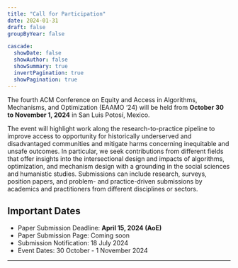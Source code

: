 ```yaml
---
title: "Call for Participation"
date: 2024-01-31
draft: false
groupByYear: false

cascade:
  showDate: false
  showAuthor: false
  showSummary: true
  invertPagination: true
  showPagination: true
---
```


The fourth ACM Conference on Equity and Access in Algorithms, Mechanisms, and Optimization (EAAMO ‘24) will be held from **October 30 to November 1, 2024** in San Luis Potosí, Mexico.

The event will highlight work along the research-to-practice pipeline to improve access to opportunity for historically underserved and disadvantaged communities and mitigate harms concerning inequitable and unsafe outcomes. In particular, we seek contributions from different fields that offer insights into the intersectional design and impacts of algorithms, optimization, and mechanism design with a grounding in the social sciences and humanistic studies. Submissions can include research, surveys, position papers, and problem- and practice-driven submissions by academics and practitioners from different disciplines or sectors.


## Important Dates
- Paper Submission Deadline: **April 15, 2024 (AoE)**
- Paper Submission Page: Coming soon
- Submission Notification: 18 July 2024
- Event Dates: 30 October - 1 November 2024

---
